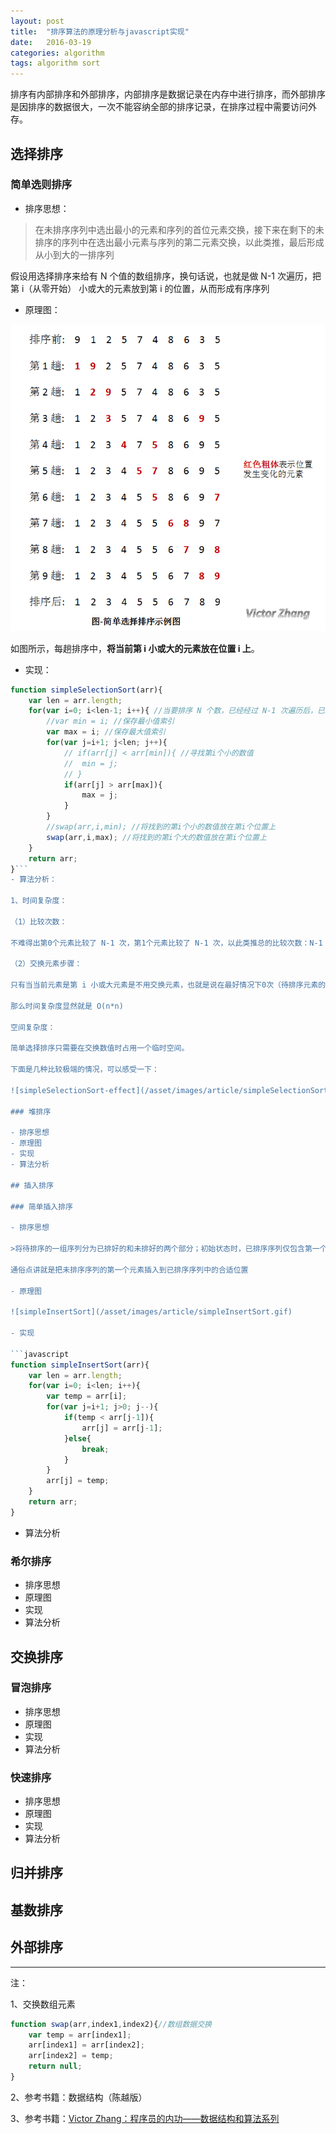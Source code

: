 ```yaml
---
layout: post
title:  "排序算法的原理分析与javascript实现"
date:   2016-03-19
categories: algorithm
tags: algorithm sort
---
```


排序有内部排序和外部排序，内部排序是数据记录在内存中进行排序，而外部排序是因排序的数据很大，一次不能容纳全部的排序记录，在排序过程中需要访问外存。

## 选择排序

### 简单选则排序

- 排序思想：

>在未排序序列中选出最小的元素和序列的首位元素交换，接下来在剩下的未排序的序列中在选出最小元素与序列的第二元素交换，以此类推，最后形成从小到大的一排序列

假设用选择排序来给有 N 个值的数组排序，换句话说，也就是做 N-1 次遍历，把第 i（从零开始） 小或大的元素放到第 i 的位置，从而形成有序序列

- 原理图：

![chooseSort](/asset/images/article/simpleSelectionSort.png)

如图所示，每趟排序中，**将当前第 i 小或大的元素放在位置 i 上**。

- 实现：

```javascript
function simpleSelectionSort(arr){
	var len = arr.length;
	for(var i=0; i<len-1; i++){ //当要排序 N 个数，已经经过 N-1 次遍历后，已经是有序数列
		//var min = i; //保存最小值索引
		var max = i; //保存最大值索引
		for(var j=i+1; j<len; j++){
			// if(arr[j] < arr[min]){ //寻找第i个小的数值
			// 	min = j;
			// }
			if(arr[j] > arr[max]){
				max = j;
			}
		}
		//swap(arr,i,min); //将找到的第i个小的数值放在第i个位置上
		swap(arr,i,max); //将找到的第i个大的数值放在第i个位置上
	}
	return arr;
}```
- 算法分析：

1、时间复杂度：

（1）比较次数：

不难得出第0个元素比较了 N-1 次，第1个元素比较了 N-1 次，以此类推总的比较次数：N-1 + N-2 + ... + 1 = N*(N-1)/2，这也就是内层循环的循环次数

（2）交换元素步骤：

只有当当前元素是第 i 小或大元素是不用交换元素，也就是说在最好情况下0次（待排序元素的序列已经有序），最坏的情况下为 (N-1) 交换元素，只有最后一个元素不用交换位置

那么时间复杂度显然就是 O(n*n)

空间复杂度：

简单选择排序只需要在交换数值时占用一个临时空间。

下面是几种比较极端的情况，可以感受一下：

![simpleSelectionSort-effect](/asset/images/article/simpleSelectionSort-effect.gif)

### 堆排序

- 排序思想
- 原理图
- 实现
- 算法分析

## 插入排序

### 简单插入排序

- 排序思想

>将待排序的一组序列分为已排好的和未排好的两个部分；初始状态时，已排序序列仅包含第一个元素，未排序序列中的元素为除第一个元素以外的 N-1 个元素；此后将未排序序列中的元素逐一插入到已排序的序列中

通俗点讲就是把未排序序列的第一个元素插入到已排序序列中的合适位置

- 原理图

![simpleInsertSort](/asset/images/article/simpleInsertSort.gif)

- 实现

```javascript
function simpleInsertSort(arr){
	var len = arr.length;
	for(var i=0; i<len; i++){
		var temp = arr[i];
		for(var j=i+1; j>0; j--){
			if(temp < arr[j-1]){
				arr[j] = arr[j-1];
			}else{
				break;
			}
		}
		arr[j] = temp;
	}
	return arr;
}
```

- 算法分析

### 希尔排序

- 排序思想
- 原理图
- 实现
- 算法分析

## 交换排序

### 冒泡排序

- 排序思想
- 原理图
- 实现
- 算法分析

### 快速排序

- 排序思想
- 原理图
- 实现
- 算法分析

## 归并排序
## 基数排序
## 外部排序

**************************************

注：

1、交换数组元素

```javascript
function swap(arr,index1,index2){//数组数据交换
    var temp = arr[index1];
    arr[index1] = arr[index2];
    arr[index2] = temp;
    return null;
}
```

2、参考书籍：数据结构（陈越版）

3、参考书籍：[Victor Zhang：程序员的内功——数据结构和算法系列](http://www.cnblogs.com/jingmoxukong/p/4329079.html)
